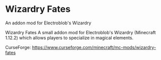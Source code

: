 
# Wizardry Fates
An addon mod for Electroblob's Wizardry

Wizardry Fates A small addon mod for Electroblob's Wizardry (Minecraft 1.12.2) which allows players to specialize in magical elements.

CurseForge: https://www.curseforge.com/minecraft/mc-mods/wizardry-fates